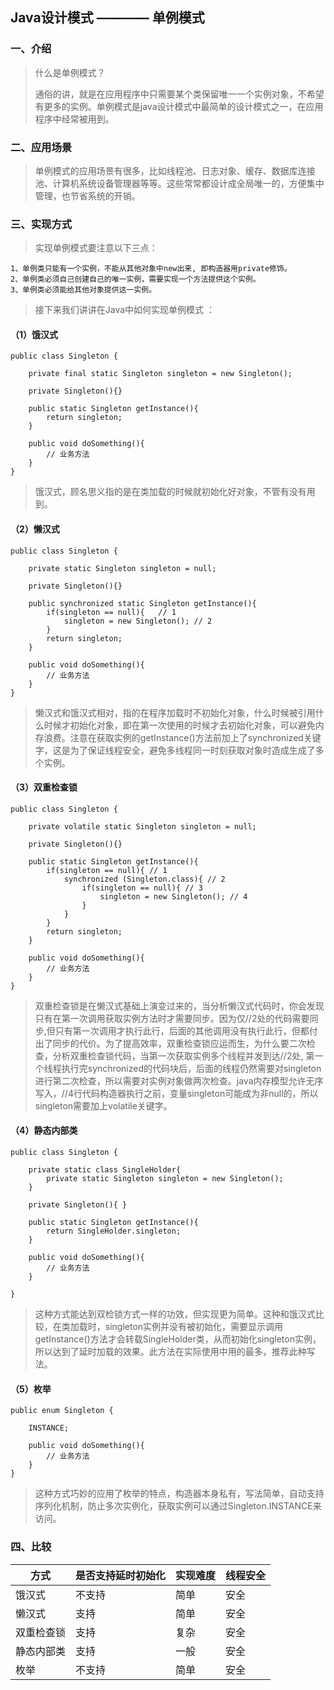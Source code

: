 ## Java设计模式 ———— 单例模式

### 一、介绍

>什么是单例模式？
>
>通俗的讲，就是在应用程序中只需要某个类保留唯一一个实例对象，不希望有更多的实例。单例模式是java设计模式中最简单的设计模式之一，在应用程序中经常被用到。

### 二、应用场景

>单例模式的应用场景有很多，比如线程池、日志对象、缓存、数据库连接池、计算机系统设备管理器等等。这些常常都设计成全局唯一的，方便集中管理，也节省系统的开销。

### 三、实现方式

>实现单例模式要注意以下三点：

	1、单例类只能有一个实例，不能从其他对象中new出来, 即构造器用private修饰。
	2、单例类必须自己创建自己的唯一实例，需要实现一个方法提供这个实例。
	3、单例类必须能给其他对象提供这一实例。

>接下来我们讲讲在Java中如何实现单例模式  ：

#### （1）饿汉式


	public class Singleton {
	
	    private final static Singleton singleton = new Singleton();
	
	    private Singleton(){}
	
	    public static Singleton getInstance(){
	        return singleton;
	    }

	    public void doSomething(){
			// 业务方法	        
	    }
	}
>饿汉式，顾名思义指的是在类加载的时候就初始化好对象，不管有没有用到。

#### （2）懒汉式

	public class Singleton {
	
	    private static Singleton singleton = null;
	
	    private Singleton(){}
	
	    public synchronized static Singleton getInstance(){
	        if(singleton == null){   // 1
	            singleton = new Singleton(); // 2
	        }
	        return singleton;
	    }

	    public void doSomething(){
			// 业务方法	        
	    }
	}
>懒汉式和饿汉式相对，指的在程序加载时不初始化对象，什么时候被引用什么时候才初始化对象，即在第一次使用的时候才去初始化对象，可以避免内存浪费。注意在获取实例的getInstance()方法前加上了synchronized关键字，这是为了保证线程安全，避免多线程同一时刻获取对象时造成生成了多个实例。

#### （3）双重检查锁

	public class Singleton {
	
	    private volatile static Singleton singleton = null;
	
	    private Singleton(){}
	
	    public static Singleton getInstance(){
	        if(singleton == null){ // 1
	            synchronized (Singleton.class){ // 2
	                if(singleton == null){ // 3
	                    singleton = new Singleton(); // 4
	                }
	            }
	        }
	        return singleton;
	    }

	    public void doSomething(){
			// 业务方法	        
	    }
	}
>双重检查锁是在懒汉式基础上演变过来的，当分析懒汉式代码时，你会发现只有在第一次调用获取实例方法时才需要同步。因为仅//2处的代码需要同步,但只有第一次调用才执行此行，后面的其他调用没有执行此行，但都付出了同步的代价。为了提高效率，双重检查锁应运而生，为什么要二次检查，分析双重检查锁代码，当第一次获取实例多个线程并发到达//2处, 第一个线程执行完synchronized的代码块后，后面的线程仍然需要对singleton 进行第二次检查，所以需要对实例对象做两次检查。java内存模型允许无序写入，//4行代码构造器执行之前，变量singleton可能成为非null的，所以singleton需要加上volatile关键字。

#### （4）静态内部类

	public class Singleton {
	
	    private static class SingleHolder{
	        private static Singleton singleton = new Singleton();
	    }
	
	    private Singleton(){ }
	
	    public static Singleton getInstance(){
	        return SingleHolder.singleton;
	    }

	    public void doSomething(){
			// 业务方法	        
	    }
	
	}
>这种方式能达到双检锁方式一样的功效，但实现更为简单。这种和饿汉式比较，在类加载时，singleton实例并没有被初始化，需要显示调用getInstance()方法才会转载SingleHolder类，从而初始化singleton实例，所以达到了延时加载的效果。此方法在实际使用中用的最多，推荐此种写法。

#### （5）枚举

	public enum Singleton {
	
	    INSTANCE;
	
	    public void doSomething(){
	        // 业务方法	        
	    }
	}
>这种方式巧妙的应用了枚举的特点，构造器本身私有，写法简单，自动支持序列化机制，防止多次实例化，获取实例可以通过Singleton.INSTANCE来访问。


### 四、比较

|方式|是否支持延时初始化|实现难度|线程安全|
|--|--|--|--|
|饿汉式|不支持|简单|安全|
|懒汉式|支持|简单|安全|
|双重检查锁|支持|复杂|安全|
|静态内部类|支持|一般|安全|
|枚举|不支持|简单|安全|
